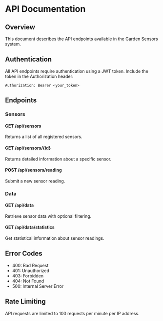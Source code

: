 # API Documentation

## Overview
This document describes the API endpoints available in the Garden Sensors system.

## Authentication
All API endpoints require authentication using a JWT token. Include the token in the Authorization header:
```
Authorization: Bearer <your_token>
```

## Endpoints

### Sensors

#### GET /api/sensors
Returns a list of all registered sensors.

#### GET /api/sensors/{id}
Returns detailed information about a specific sensor.

#### POST /api/sensors/reading
Submit a new sensor reading.

### Data

#### GET /api/data
Retrieve sensor data with optional filtering.

#### GET /api/data/statistics
Get statistical information about sensor readings.

## Error Codes
- 400: Bad Request
- 401: Unauthorized
- 403: Forbidden
- 404: Not Found
- 500: Internal Server Error

## Rate Limiting
API requests are limited to 100 requests per minute per IP address. 